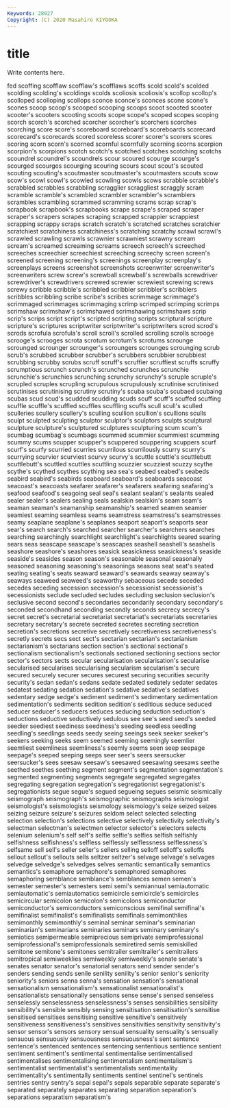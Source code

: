 ```yaml
---
Keywords: 28027
Copyright: (C) 2020 Masahiro KIYOOKA
---
```


# title

Write contents here.

fed scoffing scofflaw scofflaw's scofflaws scoffs scold
scold's scolded scolding scolding's scoldings scolds scoliosis scoliosis's scollop scollop's
scolloped scolloping scollops sconce sconce's sconces scone scone's scones scoop
scoop's scooped scooping scoops scoot scooted scooter scooter's scooters scooting
scoots scope scope's scoped scopes scoping scorch scorch's scorched scorcher
scorcher's scorchers scorches scorching score score's scoreboard scoreboard's scoreboards scorecard
scorecard's scorecards scored scoreless scorer scorer's scorers scores scoring scorn
scorn's scorned scornful scornfully scorning scorns scorpion scorpion's scorpions scotch
scotch's scotched scotches scotching scotchs scoundrel scoundrel's scoundrels scour scoured
scourge scourge's scourged scourges scourging scouring scours scout scout's scouted
scouting scouting's scoutmaster scoutmaster's scoutmasters scouts scow scow's scowl scowl's
scowled scowling scowls scows scrabble scrabble's scrabbled scrabbles scrabbling scragglier
scraggliest scraggly scram scramble scramble's scrambled scrambler scrambler's scramblers scrambles
scrambling scrammed scramming scrams scrap scrap's scrapbook scrapbook's scrapbooks scrape
scrape's scraped scraper scraper's scrapers scrapes scraping scrapped scrappier scrappiest
scrapping scrappy scraps scratch scratch's scratched scratches scratchier scratchiest scratchiness
scratchiness's scratching scratchy scrawl scrawl's scrawled scrawling scrawls scrawnier scrawniest
scrawny scream scream's screamed screaming screams screech screech's screeched screeches
screechier screechiest screeching screechy screen screen's screened screening screening's screenings
screenplay screenplay's screenplays screens screenshot screenshots screenwriter screenwriter's screenwriters screw
screw's screwball screwball's screwballs screwdriver screwdriver's screwdrivers screwed screwier screwiest
screwing screws screwy scribble scribble's scribbled scribbler scribbler's scribblers scribbles
scribbling scribe scribe's scribes scrimmage scrimmage's scrimmaged scrimmages scrimmaging scrimp
scrimped scrimping scrimps scrimshaw scrimshaw's scrimshawed scrimshawing scrimshaws scrip scrip's
scrips script script's scripted scripting scripts scriptural scripture scripture's scriptures
scriptwriter scriptwriter's scriptwriters scrod scrod's scrods scrofula scrofula's scroll scroll's
scrolled scrolling scrolls scrooge scrooge's scrooges scrota scrotum scrotum's scrotums
scrounge scrounged scrounger scrounger's scroungers scrounges scrounging scrub scrub's scrubbed
scrubber scrubber's scrubbers scrubbier scrubbiest scrubbing scrubby scrubs scruff scruff's
scruffier scruffiest scruffs scruffy scrumptious scrunch scrunch's scrunched scrunches scrunchie
scrunchie's scrunchies scrunching scrunchy scrunchy's scruple scruple's scrupled scruples scrupling
scrupulous scrupulously scrutinise scrutinised scrutinises scrutinising scrutiny scrutiny's scuba scuba's
scubaed scubaing scubas scud scud's scudded scudding scuds scuff scuff's
scuffed scuffing scuffle scuffle's scuffled scuffles scuffling scuffs scull scull's
sculled sculleries scullery scullery's sculling scullion scullion's scullions sculls sculpt
sculpted sculpting sculptor sculptor's sculptors sculpts sculptural sculpture sculpture's sculptured
sculptures sculpturing scum scum's scumbag scumbag's scumbags scummed scummier scummiest
scumming scummy scums scupper scupper's scuppered scuppering scuppers scurf scurf's
scurfy scurried scurries scurrilous scurrilously scurry scurry's scurrying scurvier scurviest
scurvy scurvy's scuttle scuttle's scuttlebutt scuttlebutt's scuttled scuttles scuttling scuzzier
scuzziest scuzzy scythe scythe's scythed scythes scything sea sea's seabed
seabed's seabeds seabird seabird's seabirds seaboard seaboard's seaboards seacoast seacoast's
seacoasts seafarer seafarer's seafarers seafaring seafaring's seafood seafood's seagoing seal
seal's sealant sealant's sealants sealed sealer sealer's sealers sealing seals
sealskin sealskin's seam seam's seaman seaman's seamanship seamanship's seamed seamen
seamier seamiest seaming seamless seams seamstress seamstress's seamstresses seamy seaplane
seaplane's seaplanes seaport seaport's seaports sear sear's search search's searched
searcher searcher's searchers searches searching searchingly searchlight searchlight's searchlights seared
searing sears seas seascape seascape's seascapes seashell seashell's seashells seashore
seashore's seashores seasick seasickness seasickness's seaside seaside's seasides season season's
seasonable seasonal seasonally seasoned seasoning seasoning's seasonings seasons seat seat's
seated seating seating's seats seaward seaward's seawards seaway seaway's seaways
seaweed seaweed's seaworthy sebaceous secede seceded secedes seceding secession secession's
secessionist secessionist's secessionists seclude secluded secludes secluding seclusion seclusion's seclusive
second second's secondaries secondarily secondary secondary's seconded secondhand seconding secondly
seconds secrecy secrecy's secret secret's secretarial secretariat secretariat's secretariats secretaries
secretary secretary's secrete secreted secretes secreting secretion secretion's secretions secretive
secretively secretiveness secretiveness's secretly secrets secs sect sect's sectarian sectarian's
sectarianism sectarianism's sectarians section section's sectional sectional's sectionalism sectionalism's sectionals
sectioned sectioning sections sector sector's sectors sects secular secularisation secularisation's
secularise secularised secularises secularising secularism secularism's secure secured securely securer
secures securest securing securities security security's sedan sedan's sedans sedate
sedated sedately sedater sedates sedatest sedating sedation sedation's sedative sedative's
sedatives sedentary sedge sedge's sediment sediment's sedimentary sedimentation sedimentation's sediments
sedition sedition's seditious seduce seduced seducer seducer's seducers seduces seducing
seduction seduction's seductions seductive seductively sedulous see see's seed seed's
seeded seedier seediest seediness seediness's seeding seedless seedling seedling's seedlings
seeds seedy seeing seeings seek seeker seeker's seekers seeking seeks
seem seemed seeming seemingly seemlier seemliest seemliness seemliness's seemly seems
seen seep seepage seepage's seeped seeping seeps seer seer's seers
seersucker seersucker's sees seesaw seesaw's seesawed seesawing seesaws seethe seethed
seethes seething segment segment's segmentation segmentation's segmented segmenting segments segregate
segregated segregates segregating segregation segregation's segregationist segregationist's segregationists segue segue's
segued segueing segues seismic seismically seismograph seismograph's seismographic seismographs seismologist
seismologist's seismologists seismology seismology's seize seized seizes seizing seizure seizure's
seizures seldom select selected selecting selection selection's selections selective selectively
selectivity selectivity's selectman selectman's selectmen selector selector's selectors selects selenium
selenium's self self's selfie selfie's selfies selfish selfishly selfishness selfishness's
selfless selflessly selflessness selflessness's selfsame sell sell's seller seller's sellers
selling selloff selloff's selloffs sellout sellout's sellouts sells seltzer seltzer's
selvage selvage's selvages selvedge selvedge's selvedges selves semantic semantically semantics
semantics's semaphore semaphore's semaphored semaphores semaphoring semblance semblance's semblances semen
semen's semester semester's semesters semi semi's semiannual semiautomatic semiautomatic's semiautomatics
semicircle semicircle's semicircles semicircular semicolon semicolon's semicolons semiconductor semiconductor's semiconductors
semiconscious semifinal semifinal's semifinalist semifinalist's semifinalists semifinals semimonthlies semimonthly semimonthly's
seminal seminar seminar's seminarian seminarian's seminarians seminaries seminars seminary seminary's
semiotics semipermeable semiprecious semiprivate semiprofessional semiprofessional's semiprofessionals semiretired semis semiskilled
semitone semitone's semitones semitrailer semitrailer's semitrailers semitropical semiweeklies semiweekly semiweekly's
senate senate's senates senator senator's senatorial senators send sender sender's
senders sending sends senile senility senility's senior senior's seniority seniority's
seniors senna senna's sensation sensation's sensational sensationalism sensationalism's sensationalist sensationalist's
sensationalists sensationally sensations sense sense's sensed senseless senselessly senselessness senselessness's
senses sensibilities sensibility sensibility's sensible sensibly sensing sensitisation sensitisation's sensitise
sensitised sensitises sensitising sensitive sensitive's sensitively sensitiveness sensitiveness's sensitives sensitivities
sensitivity sensitivity's sensor sensor's sensors sensory sensual sensuality sensuality's sensually
sensuous sensuously sensuousness sensuousness's sent sentence sentence's sentenced sentences sentencing
sententious sentience sentient sentiment sentiment's sentimental sentimentalise sentimentalised sentimentalises sentimentalising
sentimentalism sentimentalism's sentimentalist sentimentalist's sentimentalists sentimentality sentimentality's sentimentally sentiments sentinel
sentinel's sentinels sentries sentry sentry's sepal sepal's sepals separable separate
separate's separated separately separates separating separation separation's separations separatism separatism's
